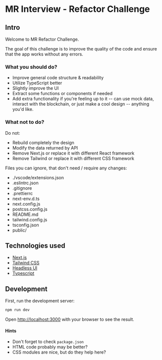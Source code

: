 # MR Interview - Refactor Challenge

## Intro

Welcome to MR Refactor Challenge.

The goal of this challenge is to improve the quality of the code and ensure that the app works without any errors.

### What you should do?

- Improve general code structure & readability
- Utilize TypeScript better
- Slightly improve the UI
- Extract some functions or components if needed
- Add extra functionality if you're feeling up to it -- can use mock data, interact with the blockchain, or just make a cool design -- anything you'd like. 

### What not to do?

Do not:

- Rebuild completely the design
- Modify the data returned by API
- Remove Next.js or replace it with different React framework
- Remove Tailwind or replace it with different CSS framework

Files you can ignore, that don't need / require any changes:

- ./vscode/extensions.json
- .eslintrc.json
- .gitignore
- .prettierrc
- next-env.d.ts
- next.config.js
- postcss.config.js
- README.md
- tailwind.config.js
- tsconfig.json
- public/

## Technologies used

- [Next.js](https://nextjs.org/)
- [Tailwind CSS](https://tailwindcss.com/)
- [Headless UI](https://headlessui.dev/)
- [Typescript](https://www.typescriptlang.org/)

## Development

First, run the development server:

```bash
npm run dev
```

Open [http://localhost:3000](http://localhost:3000) with your browser to see the result.

#### Hints

- Don't forget to check `package.json`
- HTML code probably may be better?
- CSS modules are nice, but do they help here?
